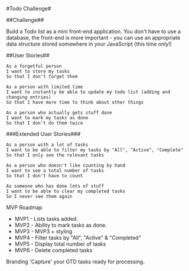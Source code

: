 #Todo Challenge#

##Challenge##

Build a Todo list as a mini front-end application. You don't have to use a database, the front-end is more important - you can use an appropriate data structure stored somewhere in your JavaScript (this time only!)

##User Stories##

```
As a forgetful person
I want to store my tasks
So that I don't forget them

As a person with limited time
I want to instantly be able to update my todo list (adding and changing entries)
So that I have more time to think about other things

As a person who actually gets stuff done
I want to mark my tasks as done
So that I don't do them twice
```

###Extended User Stories###

```
As a person with a lot of tasks
I want to be able to filter my tasks by "All", "Active", "Complete"
So that I only see the relevant tasks

As a person who doesn't like counting by hand
I want to see a total number of tasks
So that I don't have to count

As someone who has done lots of stuff
I want to be able to clear my completed tasks
So I never see them again
```

MVP Roadmap

- MVP1 - Lists tasks added.
- MVP2 - Ability to mark tasks as done.
- MVP3 - MVP3 + styling
- MVP4 - Filter tasks by "All", "Active" & "Completed"
- MVP5 - Display total number of tasks
- MVP6 - Delete completed tasks

Branding
'Capture' your GTD tasks ready for processing.



